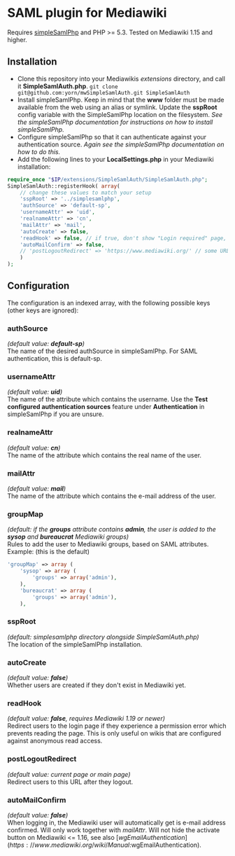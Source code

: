 # SAML plugin for Mediawiki
Requires [simpleSamlPhp](http://simplesamlphp.org) and PHP >= 5.3. Tested on Mediawiki 1.15 and higher.

## Installation
* Clone this repository into your Mediawikis *extensions* directory, and call it **SimpleSamlAuth.php**.  ```git clone git@github.com:yorn/mwSimpleSamlAuth.git SimpleSamlAuth```
* Install simpleSamlPhp. Keep in mind that the **www** folder must be made available from the web using an alias or symlink. Update the **sspRoot** config variable with the SimpleSamlPhp location on the filesystem. *See the simpleSamlPhp documentation for instructions on how to install simpleSamlPhp.*
* Configure simpleSamlPhp so that it can authenticate against your authentication source. *Again see the simpleSamlPhp documentation on how to do this.*
* Add the following lines to your **LocalSettings.php** in your Mediawiki installation:

```php
require_once "$IP/extensions/SimpleSamlAuth/SimpleSamlAuth.php";
SimpleSamlAuth::registerHook( array(
	// change these values to match your setup
	'sspRoot' => '../simplesamlphp',
	'authSource' => 'default-sp',
	'usernameAttr' => 'uid',
	'realnameAttr' => 'cn',
	'mailAttr' => 'mail',
	'autoCreate' => false,
	'readHook' => false, // if true, don't show "Login required" page, redirect right away
	'autoMailConfirm' => false,
	// 'postLogoutRedirect' => 'https://www.mediawiki.org/' // some URL, if commented out redirect to page you came from
	)
);
```

## Configuration
The configuration is an indexed array, with the following possible keys (other keys are ignored):
### authSource
*(default value: __default-sp__)*  
The name of the desired authSource in simpleSamlPhp. For SAML authentication, this is default-sp.
### usernameAttr
*(default value: __uid__)*  
The name of the attribute which contains the username. Use the **Test configured authentication sources** feature under **Authentication** in simpleSamlPhp if you are unsure.
### realnameAttr
*(default value: __cn__)*  
The name of the attribute which contains the real name of the user.
### mailAttr
*(default value: __mail__)*  
The name of the attribute which contains the e-mail address of the user.
### groupMap
*(default: if the __groups__ attribute contains __admin__, the user is added to the __sysop__ and __bureaucrat__ Mediawiki groups)*  
Rules to add the user to Mediawiki groups, based on SAML attributes.
Example: (this is the default)

```php
'groupMap' => array (
	'sysop' => array (
		'groups' => array('admin'),
	),
	'bureaucrat' => array (
		'groups' => array('admin'),
	),
```
### sspRoot
*(default: simplesamlphp directory alongside SimpleSamlAuth.php)*  
The location of the simpleSamlPhp installation.
### autoCreate
*(default value: __false__)*  
Whether users are created if they don't exist in Mediawiki yet.
### readHook
*(default value: __false__, requires Mediawiki 1.19 or newer)*  
Redirect users to the login page if they experience a permission error which prevents reading the page. This is only useful on wikis that are configured against anonymous read access.
### postLogoutRedirect
*(default value: current page or main page)*  
Redirect users to this URL after they logout.
### autoMailConfirm
*(default value: __false__)*  
When logging in, the Mediawiki user will automatically get is e-mail address confirmed. Will only work together with *mailAttr*. Will not hide the activate button on Mediawiki <= 1.16, see also [$wgEmailAuthentication](https://www.mediawiki.org/wiki/Manual:$wgEmailAuthentication).

